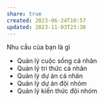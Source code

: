 ```yaml
---
share: true
created: 2023-06-24T10:57
updated: 2023-11-03T23:38
---
```

Nhu cầu của bạn là gì
- Quản lý cuộc sống cá nhân
- Quản lý tri thức cá nhân
- Quản lý dự án cá nhân
- Quản lý dự án đội nhóm
- Quản lý kiến thức đội nhóm
